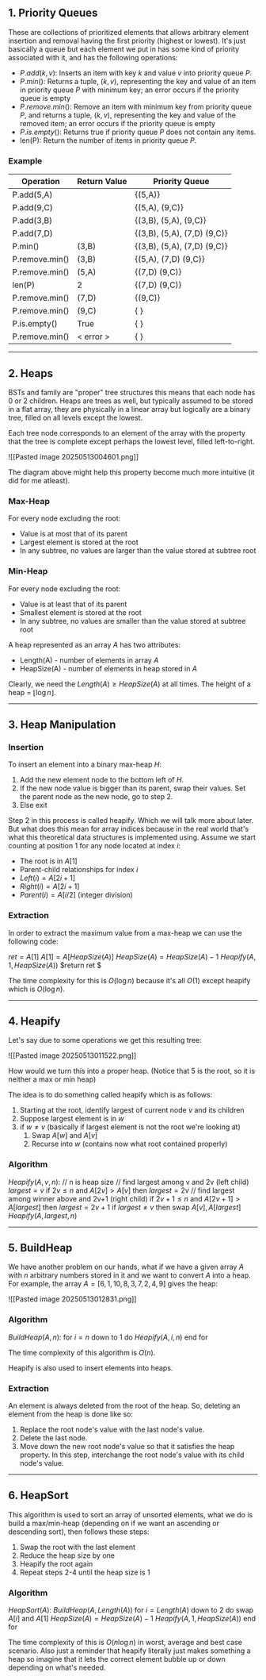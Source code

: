 
## 1. Priority Queues

These are collections of prioritized elements that allows arbitrary element insertion and removal having the first priority (highest or lowest). It's just basically a queue but each element we put in has some kind of priority associated with it, and has the following operations:

- $P.add(k, v)$: Inserts an item with key $k$ and value $v$ into priority queue $P$.
- $P.min()$: Returns a tuple, $(k,v)$, representing the key and value of an item in priority queue $P$ with minimum key; an error occurs if the priority queue is empty
- $P.remove.min()$: Remove an item with minimum key from priority queue $P$, and returns a tuple, $(k,v)$, representing the key and value of the removed item; an error occurs if the priority queue is empty
- $P.is.empty()$: Returns true if priority queue $P$ does not contain any items.
- len(P): Return the number of items in priority queue $P$.

### Example


| Operation      | Return Value | Priority Queue              |
| -------------- | ------------ | --------------------------- |
| P.add(5,A)     |              | {(5,A)}                     |
| P.add(9,C)     |              | {(5,A), (9,C)}              |
| P.add(3,B)     |              | {(3,B), (5,A), (9,C)}       |
| P.add(7,D)     |              | {(3,B), (5,A), (7,D) (9,C)} |
| P.min()        | (3,B)        | {(3,B), (5,A), (7,D) (9,C)} |
| P.remove.min() | (3,B)        | {(5,A), (7,D) (9,C)}        |
| P.remove.min() | (5,A)        | {(7,D) (9,C)}               |
| len(P)         | 2            | {(7,D) (9,C)}               |
| P.remove.min() | (7,D)        | {(9,C)}                     |
| P.remove.min() | (9,C)        | { }                         |
| P.is.empty()   | True         | { }                         |
| P.remove.min() | < error >    | { }                         |

---

## 2. Heaps

BSTs and family are "proper" tree structures this means that each node has 0 or 2 children. Heaps are trees as well, but typically assumed to be stored in a flat array, they are physically in a linear array but logically are a binary tree, filled on all levels except the lowest.

Each tree node corresponds to an element of the array with the property that the tree is complete except perhaps the lowest level, filled left-to-right.

![[Pasted image 20250513004601.png]]

The diagram above might help this property become much more intuitive (it did for me atleast). 

### Max-Heap

For every node excluding the root:
- Value is at most that of its parent
- Largest element is stored at the root
- In any subtree, no values are larger than the value stored at subtree root

### Min-Heap

For every node excluding the root:
- Value is at least that of its parent
- Smallest element is stored at the root
- In any subtree, no values are smaller than the value stored at subtree root

A heap represented as an array $A$ has two attributes:

- Length(A) - number of elements in array $A$
- HeapSize(A) - number of elements in heap stored in $A$

Clearly, we need the $Length(A) \geq HeapSize(A)$ at all times. The height of a heap = $\lfloor  \log n\rfloor$. 

---

## 3. Heap Manipulation

### Insertion

To insert an element into a binary max-heap $H$:

1. Add the new element node to the bottom left of $H$.
2. If the new node value is bigger than its parent, swap their values. Set the parent node as the new node, go to step 2.
3. Else exit

Step $2$ in this process is called heapify. Which we will talk more about later. But what does this mean for array indices because in the real world that's what this theoretical data structures is implemented using. Assume we start counting at position 1 for any node located at index $i$:

- The root is in $A[1]$
- Parent-child relationships for index $i$
- $Left(i)=A[2i+1]$
- $Right(i) = A[2i+1]$
- $Parent(i)=A[i/2]$ (integer division)

### Extraction

In order to extract the maximum value from a max-heap we can use the following code:

$ret = A[1]$
$A[1] = A[HeapSize(A)]$
$HeapSize(A)=HeapSize(A)-1$
$Heapify(A,1,HeapSize(A))$
$return ret $

The time complexity for this is $O(\log n)$ because it's all $O(1)$ except heapify which is $O(\log n)$.

---

## 4. Heapify

Let's say due to some operations we get this resulting tree:

![[Pasted image 20250513011522.png]]

How would we turn this into a proper heap. (Notice that 5 is the root, so it is neither a max or min heap)

The idea is to do something called heapify which is as follows:

1. Starting at the root, identify largest of current node $v$ and its children
2. Suppose largest element is in $w$ 
3. if $w \ne v$ (basically if largest element is not the root we're looking at)
	1. Swap $A[w]$ and $A[v]$
	2. Recurse into $w$ (contains now what root contained properly)

### Algorithm

$Heapify(A, v, n)$:
	// n is heap size
	// find largest among v and 2v (left child)
	$largest = v$
	if $2v \le n$ and $A[2v] > A[v]$ then $largest = 2v$
	// find largest among winner above and 2v+1 (right child)
	if $2v+1 \le n$ and $A[2v+1] > A[largest]$ then $largest = 2v+1$
	if $largest \ne v$ then
	    swap $A[v], A[largest]$
	    $Heapify(A, largest, n)$

---

## 5. BuildHeap

We have another problem on our hands, what if we have a given array $A$ with $n$ arbitrary numbers stored in it and we want to convert $A$ into a heap. For example, the array $A=[6,1,10,8,3,7,2,4,9]$ gives the heap:

![[Pasted image 20250513012831.png]]

### Algorithm

$BuildHeap(A,n)$:
	for $i=n$ down to $1$ do
		$Heapify(A,i,n)$
	end for

The time complexity of this algorithm is $O(n)$.

Heapify is also used to insert elements into heaps.

### Extraction

An element is always deleted from the root of the heap. So, deleting an element from the heap is done like so:

1. Replace the root node's value with the last node's value.
2. Delete the last node.
3. Move down the new root node's value so that it satisfies the heap property. In this step, interchange the root node's value with its child node's value.

---

## 6. HeapSort

This algorithm is used to sort an array of unsorted elements, what we do is build a max/min-heap (depending on if we want an ascending or descending sort), then follows these steps:

1. Swap the root with the last element
2. Reduce the heap size by one
3. Heapify the root again
4. Repeat steps 2-4 until the heap size is 1

### Algorithm

$HeapSort(A)$:
	$BuildHeap(A, Length(A))$
	for $i = Length(A)$ down to $2$ do
		swap $A[i]$ and $A[1]$
		$HeapSize(A) = HeapSize(A)-1$
		$Heapify(A, 1, HeapSize(A))$
	end for

The time complexity of this is $O(n\log n)$ in worst, average and best case scenario. Also just a reminder that heapify literally just makes something a heap so imagine that it lets the correct element bubble up or down depending on what's needed.
















































































